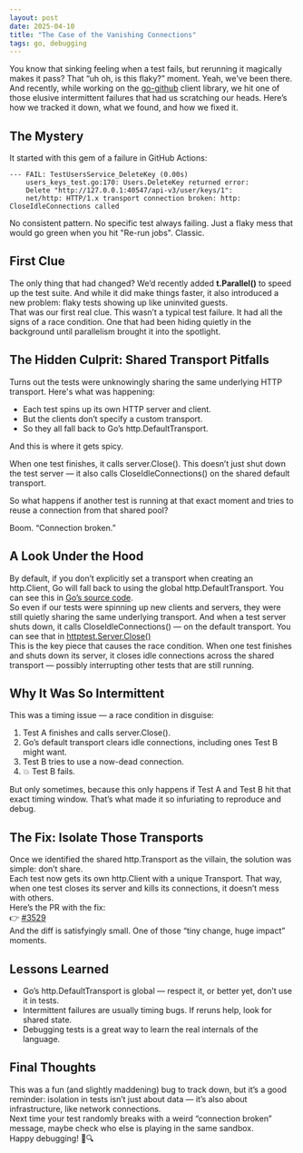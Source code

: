 ```yaml
---
layout: post
date: 2025-04-10
title: "The Case of the Vanishing Connections"
tags: go, debugging
---
```


You know that sinking feeling when a test fails, but rerunning it magically makes it pass? That “uh oh, is this flaky?” moment. Yeah, we’ve been there. And recently, while working on the [go-github](https://github.com/google/go-github) client library, we hit one of those elusive intermittent failures that had us scratching our heads.
Here’s how we tracked it down, what we found, and how we fixed it.

## The Mystery
It started with this gem of a failure in GitHub Actions:

```
--- FAIL: TestUsersService_DeleteKey (0.00s)
    users_keys_test.go:170: Users.DeleteKey returned error: 
    Delete "http://127.0.0.1:40547/api-v3/user/keys/1": 
    net/http: HTTP/1.x transport connection broken: http: CloseIdleConnections called
```

No consistent pattern. No specific test always failing. Just a flaky mess that would go green when you hit "Re-run jobs". Classic.

## First Clue

The only thing that had changed? We’d recently added **t.Parallel()** to speed up the test suite. And while it did make things faster, it also introduced a new problem: flaky tests showing up like uninvited guests.  
That was our first real clue. This wasn’t a typical test failure. It had all the signs of a race condition. One that had been hiding quietly in the background until parallelism brought it into the spotlight.

## The Hidden Culprit: Shared Transport Pitfalls

Turns out the tests were unknowingly sharing the same underlying HTTP transport. Here's what was happening:

* Each test spins up its own HTTP server and client.
* But the clients don’t specify a custom transport.
* So they all fall back to Go’s http.DefaultTransport.

And this is where it gets spicy.  

When one test finishes, it calls server.Close(). This doesn’t just shut down the test server — it also calls CloseIdleConnections() on the shared default transport.  

So what happens if another test is running at that exact moment and tries to reuse a connection from that shared pool?  

Boom. “Connection broken.” 

## A Look Under the Hood

By default, if you don’t explicitly set a transport when creating an http.Client, Go will fall back to using the global http.DefaultTransport. You can see this in [Go’s source code](https://github.com/golang/go/blob/master/src/net/http/client.go#L60).  
So even if our tests were spinning up new clients and servers, they were still quietly sharing the same underlying transport.
And when a test server shuts down, it calls CloseIdleConnections() — on the default transport. You can see that in [httptest.Server.Close()](https://github.com/golang/go/blob/master/src/net/http/httptest/server.go#L237-L242)  
This is the key piece that causes the race condition. When one test finishes and shuts down its server, it closes idle connections across the shared transport — possibly interrupting other tests that are still running.

## Why It Was So Intermittent

This was a timing issue — a race condition in disguise:
1. Test A finishes and calls server.Close().
2. Go’s default transport clears idle connections, including ones Test B might want.
3. Test B tries to use a now-dead connection.
4. 💥 Test B fails.

But only sometimes, because this only happens if Test A and Test B hit that exact timing window. That’s what made it so infuriating to reproduce and debug.

## The Fix: Isolate Those Transports

Once we identified the shared http.Transport as the villain, the solution was simple: don’t share.  
Each test now gets its own http.Client with a unique Transport. That way, when one test closes its server and kills its connections, it doesn’t mess with others.  
Here’s the PR with the fix:  
👉 [#3529](https://github.com/google/go-github/pull/3529)  
And the diff is satisfyingly small. One of those “tiny change, huge impact” moments.  

## Lessons Learned

* Go’s http.DefaultTransport is global — respect it, or better yet, don’t use it in tests.
* Intermittent failures are usually timing bugs. If reruns help, look for shared state.
* Debugging tests is a great way to learn the real internals of the language.

## Final Thoughts

This was a fun (and slightly maddening) bug to track down, but it’s a good reminder: isolation in tests isn’t just about data — it’s also about infrastructure, like network connections.  
Next time your test randomly breaks with a weird “connection broken” message, maybe check who else is playing in the same sandbox.  
Happy debugging! 🐛🔍 
